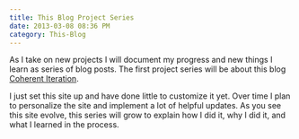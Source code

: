 ```yaml
---
title: This Blog Project Series
date: 2013-03-08 08:36 PM
category: This-Blog
---
```


As I take on new projects I will document my progress and new things I learn as series of blog posts. The first project series will be about this blog [Coherent Iteration](/).

I just set this site up and have done little to customize it yet. Over time I plan to personalize the site and implement a lot of helpful updates. As you see this site evolve, this series will grow to explain how I did it, why I did it, and what I learned in the process.
